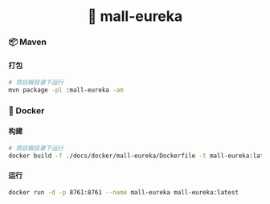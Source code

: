 <h1 align="center">🏪 mall-eureka</h1>

### 📦 Maven

#### 打包

```bash
# 项目根目录下运行
mvn package -pl :mall-eureka -am
```

### 🐳 Docker

#### 构建

```bash
# 项目根目录下运行
docker build -f ./docs/docker/mall-eureka/Dockerfile -t mall-eureka:latest .
```

#### 运行

```bash
docker run -d -p 8761:8761 --name mall-eureka mall-eureka:latest
```
